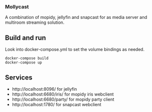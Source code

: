 ### Mollycast

A combination of mopidy, jellyfin and snapcast for as media server and multiroom streaming solution.

## Build and run

Look into docker-compose.yml to set the volume bindings as needed.

```
docker-compose build
docker-compose up
```

## Services

* http://localhost:8096/ for jellyfin
* http://localhost:6680/iris/ for mopidy iris webclient
* http://localhost:6680/party/ for mopidy party client
* http://localhost:1780/ for snapcast webclient
